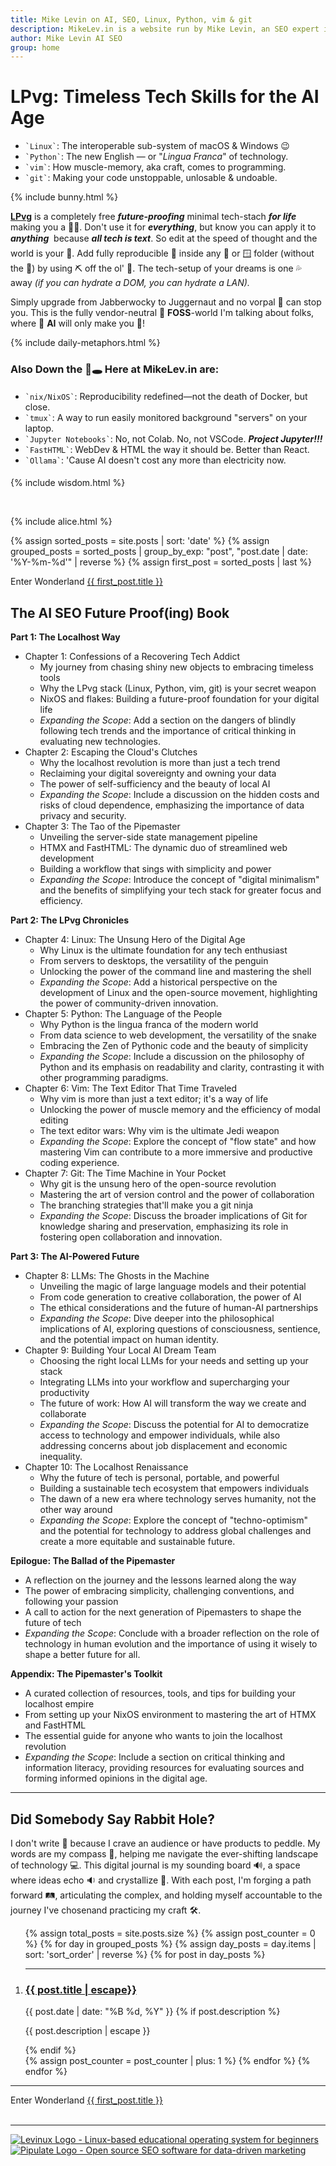 ```yaml
---
title: Mike Levin on AI, SEO, Linux, Python, vim & git
description: MikeLev.in is a website run by Mike Levin, an SEO expert in NYC. He focuses on using local-first, open-source tools and technologies like Linux, Python, vim, and git. He's a proponent of the Unix philosophy and minimalist coding practices, and is currently developing a workflow management system called Pipulate.
author: Mike Levin AI SEO
group: home
---
```


<script type="application/ld+json">
{
  "@context": "https://schema.org",
  "@type": "WebPage",
  "name": "Mike Levin on AI, SEO, Linux, Python, vim & git",
  "description": "Future-proof your skills and escape the tech hamster wheel with Linux, Python, vim & git (LPvg) including NixOS, Jupyter, FastHTML and an AI stack to resist obsolescence.",
  "author": {
    "@type": "Person",
    "name": "Mike Levin"
  },
  "mainEntity": {
    "@type": "Blog",
    "blogPost": [
    // ... individual posts can be referenced here
    ]
  }
}
</script>

# LPvg: Timeless Tech Skills for the AI Age

<div class="lpvg-container">
  <div class="lpvg-list">
    <ul>
      <li><code class="language-plaintext highlighter-rouge">`Linux`</code>: The interoperable sub-system of macOS & Windows 😉</li>
      <li><code class="language-plaintext highlighter-rouge">`Python`</code>: The new English &#151; or "<i>Lingua Franca</i>" of technology.</li>
      <li><code class="language-plaintext highlighter-rouge">`vim`</code>: How muscle-memory, aka craft, comes to programming.</li>
      <li><code class="language-plaintext highlighter-rouge">`git`</code>: Making your code unstoppable, unlosable & undoable.</li>
    </ul>
  </div>
  {% include bunny.html %}
</div>

**[LPvg](/LPvg/)** is a completely free ***future-proofing*** minimal tech-stach ***for life*** making you a 🦸‍♂️. Don't use it for ***everything***, but know you can apply it to ***anything*** &#151; because ***all tech is text***. So edit at the speed of thought and the world is your 🦪. Add fully reproducible 🐧 inside any 🍎 or 🪟 folder (without the 🐳) by using ⛏️ off the ol' 💎. The tech-setup of your dreams is one 💦 away *(if you can hydrate a DOM, you can hydrate a LAN).*

Simply upgrade from Jabberwocky to Juggernaut and no vorpal 🤺 can stop you. This is the fully vendor-neutral 🦬 **FOSS**-world I'm talking about folks, where 🤖 **AI** will only make you 💪!

{% include daily-metaphors.html %}

### Also Down the 🐇🕳️ Here at MikeLev.in are:

<div style="margin-top: 2vw; margin-bottom: 2vw;">
  <ul>
    <li><code class="language-plaintext highlighter-rouge">`nix/NixOS`</code>: Reproducibility redefined&#151;not the death of Docker, but close.</li>
    <li><code class="language-plaintext highlighter-rouge">`tmux`</code>: A way to run easily monitored background "servers" on your laptop.</li>
    <li><code class="language-plaintext highlighter-rouge">`Jupyter Notebooks`</code>: No, not Colab. No, not VSCode. <b><i>Project Jupyter!!!</i></b></li>
    <li><code class="language-plaintext highlighter-rouge">`FastHTML`</code>: WebDev & HTML the way it should be. Better than React.</li>
    <li><code class="language-plaintext highlighter-rouge">`Ollama`</code>: 'Cause AI doesn't cost any more than electricity now.</li>
  </ul>
</div>

{% include wisdom.html %}

<br />

{% include alice.html %}

{% assign sorted_posts = site.posts | sort: 'date' %}
{% assign grouped_posts = sorted_posts | group_by_exp: "post", "post.date | date: '%Y-%m-%d'" | reverse %}
{% assign first_post = sorted_posts | last %}
<div class="next-post">
  <div class="previous-post placeholder"></div>
  <div class="next-post">
    <span class="nav-label">Enter Wonderland</span>
    <a href="{{ first_post.url | relative_url }}">
      <span>{{ first_post.title }}</span>
    </a>
  </div>
</div>

## The AI SEO Future Proof(ing) Book

**Part 1: The Localhost Way**

*   Chapter 1: Confessions of a Recovering Tech Addict
    *   My journey from chasing shiny new objects to embracing timeless tools
    *   Why the LPvg stack (Linux, Python, vim, git) is your secret weapon
    *   NixOS and flakes: Building a future-proof foundation for your digital life
    *   *Expanding the Scope*: Add a section on the dangers of blindly following tech trends and the importance of critical thinking in evaluating new technologies.
*   Chapter 2: Escaping the Cloud's Clutches
    *   Why the localhost revolution is more than just a tech trend
    *   Reclaiming your digital sovereignty and owning your data
    *   The power of self-sufficiency and the beauty of local AI
    *   *Expanding the Scope*: Include a discussion on the hidden costs and risks of cloud dependence, emphasizing the importance of data privacy and security.
*   Chapter 3: The Tao of the Pipemaster
    *   Unveiling the server-side state management pipeline
    *   HTMX and FastHTML: The dynamic duo of streamlined web development
    *   Building a workflow that sings with simplicity and power
    *   *Expanding the Scope*: Introduce the concept of "digital minimalism" and the benefits of simplifying your tech stack for greater focus and efficiency.

**Part 2: The LPvg Chronicles**

*   Chapter 4: Linux: The Unsung Hero of the Digital Age
    *   Why Linux is the ultimate foundation for any tech enthusiast
    *   From servers to desktops, the versatility of the penguin
    *   Unlocking the power of the command line and mastering the shell
    *   *Expanding the Scope*: Add a historical perspective on the development of Linux and the open-source movement, highlighting the power of community-driven innovation.
*   Chapter 5: Python: The Language of the People
    *   Why Python is the lingua franca of the modern world
    *   From data science to web development, the versatility of the snake
    *   Embracing the Zen of Pythonic code and the beauty of simplicity
    *   *Expanding the Scope*: Include a discussion on the philosophy of Python and its emphasis on readability and clarity, contrasting it with other programming paradigms.
*   Chapter 6: Vim: The Text Editor That Time Traveled
    *   Why vim is more than just a text editor; it's a way of life
    *   Unlocking the power of muscle memory and the efficiency of modal editing
    *   The text editor wars: Why vim is the ultimate Jedi weapon
    *   *Expanding the Scope*: Explore the concept of "flow state" and how mastering Vim can contribute to a more immersive and productive coding experience.
*   Chapter 7: Git: The Time Machine in Your Pocket
    *   Why git is the unsung hero of the open-source revolution
    *   Mastering the art of version control and the power of collaboration
    *   The branching strategies that'll make you a git ninja
    *   *Expanding the Scope*: Discuss the broader implications of Git for knowledge sharing and preservation, emphasizing its role in fostering open collaboration and innovation.

**Part 3: The AI-Powered Future**

*   Chapter 8: LLMs: The Ghosts in the Machine
    *   Unveiling the magic of large language models and their potential
    *   From code generation to creative collaboration, the power of AI
    *   The ethical considerations and the future of human-AI partnerships
    *   *Expanding the Scope*: Dive deeper into the philosophical implications of AI, exploring questions of consciousness, sentience, and the potential impact on human identity.
*   Chapter 9: Building Your Local AI Dream Team
    *   Choosing the right local LLMs for your needs and setting up your stack
    *   Integrating LLMs into your workflow and supercharging your productivity
    *   The future of work: How AI will transform the way we create and collaborate
    *   *Expanding the Scope*: Discuss the potential for AI to democratize access to technology and empower individuals, while also addressing concerns about job displacement and economic inequality.
*   Chapter 10: The Localhost Renaissance
    *   Why the future of tech is personal, portable, and powerful
    *   Building a sustainable tech ecosystem that empowers individuals
    *   The dawn of a new era where technology serves humanity, not the other way around
    *   *Expanding the Scope*: Explore the concept of "techno-optimism" and the potential for technology to address global challenges and create a more equitable and sustainable future.

**Epilogue: The Ballad of the Pipemaster**

*   A reflection on the journey and the lessons learned along the way
*   The power of embracing simplicity, challenging conventions, and following your passion
*   A call to action for the next generation of Pipemasters to shape the future of tech
*   *Expanding the Scope*: Conclude with a broader reflection on the role of technology in human evolution and the importance of using it wisely to shape a better future for all.

**Appendix: The Pipemaster's Toolkit**

*   A curated collection of resources, tools, and tips for building your localhost empire
*   From setting up your NixOS environment to mastering the art of HTMX and FastHTML
*   The essential guide for anyone who wants to join the localhost revolution
*   *Expanding the Scope*: Include a section on critical thinking and information literacy, providing resources for evaluating sources and forming informed opinions in the digital age.

---

## Did Somebody Say Rabbit Hole?

I don't write 📝 because I crave an audience or have products to peddle. My
words are my compass 🧭, helping me navigate the ever-shifting landscape of
technology 💻. This digital journal is my sounding board 🔊, a space where ideas
echo 🔉 and crystallize 💎. With each post, I'm forging a path forward 🛤️,
articulating the complex, and holding myself accountable to the journey I've
chosen&#151;and practicing my craft 🛠.

<ol reversed>
  {% assign total_posts = site.posts.size %}
  {% assign post_counter = 0 %}
  {% for day in grouped_posts %}
    {% assign day_posts = day.items | sort: 'sort_order' | reverse %}
    {% for post in day_posts %}
      <li value="{{ total_posts | minus: post_counter }}"><hr />
        <h3><a href="{{ post.url }}" class="arrow-link">{{ post.title | escape}}</a></h3>
        <span class="post-date">{{ post.date | date: "%B %d, %Y" }}</span>
        {% if post.description %}
          <p>{{ post.description | escape }}</p>
        {% endif %}
        <script type="application/ld+json">
        {
          "@context": "https://schema.org",
          "@type": "BlogPosting",
          "headline": "{{ post.title }}",
          "datePublished": "{{ post.date | date_to_xmlschema }}",
          "url": "{{ post.url | absolute_url }}"
        }
        </script>
      </li>
      {% assign post_counter = post_counter | plus: 1 %}
    {% endfor %}
  {% endfor %}
</ol>

---

<div class="next-post">
  <div class="previous-post placeholder"></div>
  <div class="next-post">
    <span class="nav-label">Enter Wonderland</span>
    <a href="{{ first_post.url | relative_url }}">
      <span>{{ first_post.title }}</span>
    </a>
  </div>
</div>

<br />

---

<div class="logo-container">
    <div class="logo-item">
        <a href="/levinux/">
            <img src="/assets/logo/Levinux.PNG" alt="Levinux Logo - Linux-based educational operating system for beginners" />
        </a>
    </div>
    <div class="logo-item">
        <a href="/pipulate/">
            <img src="/assets/logo/Pipulate.PNG" alt="Pipulate Logo - Open source SEO software for data-driven marketing" />
        </a>
    </div>
</div>
